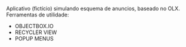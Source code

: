 Aplicativo (fictício) simulando esquema de anuncios, baseado no OLX.
Ferramentas de utilidade:
  * OBJECTBOX.IO
  * RECYCLER VIEW
  * POPUP MENUS
  
